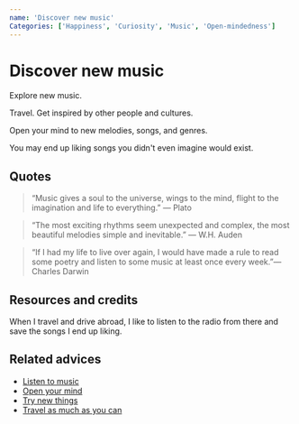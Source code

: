 ```yaml
---
name: 'Discover new music'
Categories: ['Happiness', 'Curiosity', 'Music', 'Open-mindedness']
---
```

# Discover new music

Explore new music.

Travel. Get inspired by other people and cultures.

Open your mind to new melodies, songs, and genres.

You may end up liking songs you didn't even imagine would exist.

## Quotes

> “Music gives a soul to the universe, wings to the mind, flight to the imagination and life to everything.” ― Plato

> “The most exciting rhythms seem unexpected and complex, the most beautiful melodies simple and inevitable.” ― W.H. Auden

> “If I had my life to live over again, I would have made a rule to read some poetry and listen to some music at least once every week.”― Charles Darwin

## Resources and credits

When I travel and drive abroad, I like to listen to the radio from there and save the songs I end up liking.

## Related advices

- [Listen to music](../Listen%20to%20music/index.md)
- [Open your mind](../Open%20your%20mind/index.md)
- [Try new things](../Try%20new%20things/index.md)
- [Travel as much as you can](../../docs/Travel%20as%20much%20as%20you%20can/index.md)